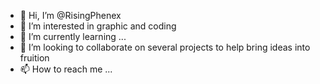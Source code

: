 - 👋 Hi, I’m @RisingPhenex
- 👀 I’m interested in graphic and coding 
- 🌱 I’m currently learning ...
- 💞️ I’m looking to collaborate on several projects to help bring ideas into fruition 
- 📫 How to reach me ...

<!---
RisingPhenex/RisingPhenex is a ✨ special ✨ repository because its `README.md` (this file) appears on your GitHub profile.
You can click the Preview link to take a look at your changes.
--->

